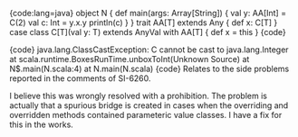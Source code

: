 {code:lang=java}
object N {
   def main(args: Array[String]) {
      val y: AA[Int] = C(2)
      val c: Int = y.x.y
      println(c)
   }
}
trait AA[T] extends Any {
   def x: C[T]
}
case class C[T](val y: T) extends AnyVal with AA[T] {
   def x = this
}
{code}

{code}
java.lang.ClassCastException: C cannot be cast to java.lang.Integer
	at scala.runtime.BoxesRunTime.unboxToInt(Unknown Source)
	at N$.main(N.scala:4)
	at N.main(N.scala)
{code}
Relates to the side problems reported in the comments of SI-6260.

I believe this was wrongly resolved with a prohibition. The problem is actually that a spurious bridge is created in cases when the overriding and overridden methods contained parameteric value classes. I have a fix for this in the works.
